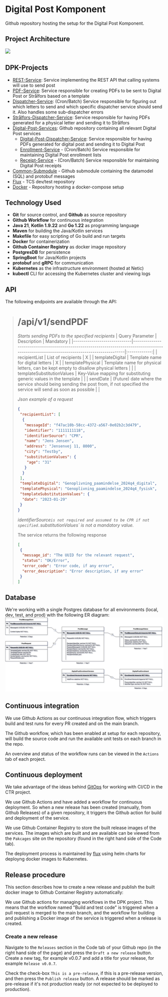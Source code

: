 # Digital Post Komponent
Github repository hosting the setup for the Digital Post Komponent.

## Project Architecture
[![](https://mermaid.ink/img/pako:eNqNU9FugjAU_ZWmT1ti9Z2HJSig20xGKG_FhwoXaYRCStmyGD9nX7IfW9E50KGxT-Xec0_OObfscFwmgC1MCIlkKHQOFnLERmieI7-sNXoti6qUIHUkD5g0Lz_ijCuNlkEkkTk2CxVPUxGvjt91s94oXmVXedDvmbLApSGioN5FDCtC0IsznSFCntqJjYK6w86YI-qK6zgDdTkxPGCa88A_0LnsTErHtBrGe4xq9f2Vp6Wqh9EO8x3vT0dXd3ssTlf2hstz5kpV5nkB-r4UFiyAGER1J_xUYQ-nG3K45mtew-OvaJDJja31DD_PaXgW45nrMVqEoU_R2PhrkT2PN3qLK73_osw-OD_sox9qb5qGgW0vvbeA9nZ36dE2MaFM66q2JpPk6IVUxgvZnl7nONlO2jDRFI9wAargIjG_x64liLDOoIAIW-aaQMqbXEc4knsD5Y0u6aeMsaVVAyPcVAnX4Ahu9BfYSnlew_4HlvkIZQ?type=png)](https://mermaid.live/edit#pako:eNqNU9FugjAU_ZWmT1ti9Z2HJSig20xGKG_FhwoXaYRCStmyGD9nX7IfW9E50KGxT-Xec0_OObfscFwmgC1MCIlkKHQOFnLERmieI7-sNXoti6qUIHUkD5g0Lz_ijCuNlkEkkTk2CxVPUxGvjt91s94oXmVXedDvmbLApSGioN5FDCtC0IsznSFCntqJjYK6w86YI-qK6zgDdTkxPGCa88A_0LnsTErHtBrGe4xq9f2Vp6Wqh9EO8x3vT0dXd3ssTlf2hstz5kpV5nkB-r4UFiyAGER1J_xUYQ-nG3K45mtew-OvaJDJja31DD_PaXgW45nrMVqEoU_R2PhrkT2PN3qLK73_osw-OD_sox9qb5qGgW0vvbeA9nZ36dE2MaFM66q2JpPk6IVUxgvZnl7nONlO2jDRFI9wAargIjG_x64liLDOoIAIW-aaQMqbXEc4knsD5Y0u6aeMsaVVAyPcVAnX4Ahu9BfYSnlew_4HlvkIZQ)

## DPK-Projects
- [REST-Service](https://github.com/trifork/dpk-rest-service): Service implementing the REST API that calling systems will use to send post
- [PDF-Service](https://github.com/trifork/dpk-pdf-service): Service responsible for creating PDFs to be sent to Digital Post or Strålfors based on a template
- [Dispatcher-Service](https://github.com/trifork/dpk-docs): (Cron/Batch) Service responsible for figuring out which letters to send and which specific dispatcher service should send it. Also handles some sub-dispatcher errors
- [Strålfors-Dispatcher-Service](https://github.com/trifork/dpk-straalfors): Service responsible for having PDFs generated for a physical letter and sending it to Strålfors
- [Digital-Post-Services](https://github.com/trifork/dpk-digital-post): Github repository containing all relevant Digital Post services
  - [Digital-Post-Dispatcher-Service](https://github.com/trifork/dpk-digital-post): Service responsible for having PDFs generated for digital post and sending it to Digital Post
  - [Enrollment-Service](https://github.com/trifork/dpk-digital-post) - (Cron/Batch) Service responsible for maintaining Digital Post enrollment lists
  - [Receipt-Service](https://github.com/trifork/dpk-digital-post) - (Cron/Batch) Service responsible for maintaining Digital Post receipts
- [Common-Submodule](https://github.com/trifork/dpk-common-submodule) - Github submodule containing the datamodel (SQL) and protobuf messages
- [Flux](https://github.com/trifork/dpk-docs) - TCS dev/test repository
- [Docker](https://github.com/trifork/dpk-docker) - Repository hosting a docker-compose setup

## Technology Used
* **Git** for source control, and **Github** as source repository
* **Github Workflow** for continuous integration
* **Java 21**, **Kotlin 1.9.22** and **Go 1.22** as programming language
* **Maven** for building the Java/Kotlin services
* **Makefile** for easy scripting of Go build and run targets
* **Docker** for containerization
* **Github Container Registry** as docker image repository
* **PostgresDB** for persistence
* **SpringBoot** for Java/Kotlin projects
* **protobuf** and **gRPC** for communication
* **Kubernetes** as the infrastructure environment (hosted at Netic)
* **kubectl** CLI for accessing the Kubernetes cluster and viewing logs

## API
The following endpoints are available through the API:

> # /api/v1/sendPDF
>
> *Starts sending PDFs to the specified recipients*
> | Query Parameter             | Description                                                                                                                               | Mandatory    |
> |-----------------------------|-------------------------------------------------------------------------------------------------------------------------------------------|:------------:|
> | recipientList               | List of recipients                                                                                                                        | X            |
> | templateDigital             | Template name for digital letters                                                                                                         | X            |
> | templatePhysical            | Template name for physical letters, can be kept empty to disallow physical letters                                                        |              |
> | templateSubstitutionValues  | Key-Value mapping for substituting generic values in the template                                                                         |              |
> | sendDate                    | (Future) date where the service should being sending the post from, if not specified the service will send as soon as possible            |              |
>
> *Json example of a request*
> ```json
> {
>  "recipientList": [
>   {
>    "messageId": "f47ac10b-58cc-4372-a567-0e02b2c3d479",
>    "identifier": "1111111118",
>    "identifierSource": "CPR",
>    "name": "Jens Jensen",
>    "address": "Jensenvej 11, 8000",
>    "city": "Testby",
>    "substitutionValues": {
>     "age": "31"    
>    }
>   }
>  ],
>  "templateDigital": "Genoplivning_paamindelse_2024q4_digital",
>  "templatePhysical": "Genoplivning_paamindelse_2024q4_fysisk",
>  "templateSubstitutionValues": {
>   "date": "2023-01-29"    
>  } 
> }
> ```
> *identifierSource` is not required and assumed to be CPR if not specified. `substitutionValues` is not a mandatory value.*
>
> The service returns the following response
> ```json
> [
>  {
>   "message_id": "The UUID for the relevant request",
>   "status": "OK/Error",
>   "error_code": "Error code, if any error",
>   "error_description": "Error description, if any error"
>  }
> ]
> ```

## Database
We're working with a single Postgres database for all environments (local, dev, test, and prod) with the following ER diagram:
![dpk_db.png not found!](assets/dpk_db.png "ER Diagram")

## Continuous integration

We use Github Actions as our continuous integration flow, which triggers build and test runs for every PR created and on the main branch.

The Github workflow, which has been enabled at setup for each repository, will build the source code and run the available unit tests on each branch in the repo.

An overview and status of the workflow runs can be viewed in the `Actions` tab of each project.

## Continuous deployment

We take advantage of the ideas behind [GitOps](https://www.gitops.tech/) for working with CI/CD in the CTR project. 

We use Github Actions and have added a workflow for continuous deployment. So when a new release has been created (manually, from Github Releases) of a given repository, it triggers the Github action for build and deployment of the service.

We use Github Container Registry to store the built release images of the services. The images which are built and are available can be viewed from the `Pakcages` site on the repository (found in the right hand side of the Code tab).

The deployment process is maintained by [flux](https://fluxcd.io/) using helm charts for deployng docker images to Kubernetes.

## Release procedure

This section describes how to create a new release and publish the built docker image to Github Container Registry automatically:

We use Github actions for managing workflows in the DPK project. This means that the workflow named "Build and test code" is triggered when a pull request is merged to the main branch, and the workflow for building and publishing a Docker image of the service is triggered when a release is created.

### Create a new release

Navigate to the `Releases` section in the Code tab of your Github repo (in the right hand side of the page) and press the `Draft a new release` button. Create a new tag, for example v0.0.7 and add a title for your release, for example `Release v0.0.7`.

Check the check-box `This is a pre-release`, if this is a pre-release version, and then press the `Publish release` button. A release should be marked as pre-release if it's not production ready (or not expected to be deployed to production).
